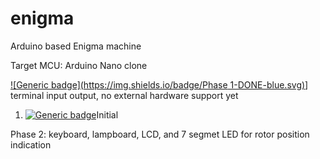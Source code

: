 # enigma
Arduino based Enigma machine

Target MCU: Arduino Nano clone

[![Generic badge](https://img.shields.io/badge/Phase 1-DONE-blue.svg)](https://shields.io/)] terminal input output, no external hardware support yet

1. [![Generic badge](https://img.shields.io/badge/BOOT-OK-blue.svg)](https://shields.io/)Initial

Phase 2: keyboard, lampboard, LCD, and 7 segmet LED for rotor position indication
